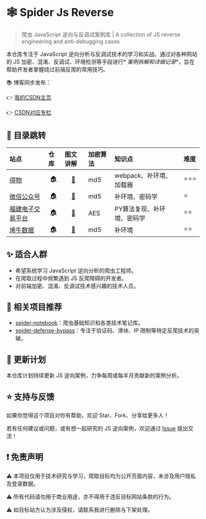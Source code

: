# 🕸️ Spider Js Reverse

> 爬虫 JavaScript 逆向与反调试案例库 | A collection of JS reverse engineering and anti-debugging cases

本仓库专注于 JavaScript 逆向分析与反调试技术的学习和实战。通过对各种网站的 JS 加密、混淆、反调试、环境检测等手段进行*
*案例拆解和详细记录**，旨在帮助开发者掌握绕过前端反爬的常用技巧。

📚 博客同步发布：

👉 [我的CSDN主页](https://blog.csdn.net/2401_87328929)

👉 [CSDN对应专栏](https://blog.csdn.net/2401_87328929/category_12970267.html)

## 🚅 目录跳转

| 站点                                                      | 仓库                                                                                                                                                           | 图文讲解                                                                                  | 加密算法 | 知识点             | 难度  |
|:--------------------------------------------------------|:-------------------------------------------------------------------------------------------------------------------------------------------------------------|:--------------------------------------------------------------------------------------|:-----|:----------------|:----|
| [得物](https://www.dewu.com/)                             | <center>[🏠](https://github.com/Annyfee/spider-js-reverse/tree/master/1%20%E5%BE%97%E7%89%A9)</center>                                                       | <center> [📖](https://blog.csdn.net/2401_87328929/article/details/148026298)</center> | md5  | webpack、补环境、加载器 | ⭐⭐⭐ |
| [微信公众号](https://mp.weixin.qq.com/)                      | <center>[🏠](https://github.com/Annyfee/spider-js-reverse/tree/master/2%20%E5%BE%AE%E4%BF%A1%E5%85%AC%E4%BC%97%E5%8F%B7)</center>                            | <center> [📖](https://blog.csdn.net/2401_87328929/article/details/148264432)</center> | md5  | 补环境、密码学         | ⭐   |
| [福建电子交易平台](https://ggzyfw.fujian.gov.cn/business/list/) | <center>[🏠](https://github.com/Annyfee/spider-js-reverse/tree/master/3%20%E7%A6%8F%E5%BB%BA%E7%94%B5%E5%AD%90%E4%BA%A4%E6%98%93%E5%B9%B3%E5%8F%B0)</center> | <center> [📖](https://blog.csdn.net/2401_87328929/article/details/148366811)</center> | AES  | PY算法复现、补环境、密码学  | ⭐⭐  |
| [烯牛数据](https://www.xiniudata.com/industry/newest)     | <center>[🏠](https://github.com/Annyfee/spider-js-reverse/tree/master/3%20%E7%A6%8F%E5%BB%BA%E7%94%B5%E5%AD%90%E4%BA%A4%E6%98%93%E5%B9%B3%E5%8F%B0)</center> | <center> [📖](https://blog.csdn.net/2401_87328929/article/details/148366811)</center> | md5  | 补环境  | ⭐⭐  |

## ✨ 适合人群

- 希望系统学习 JavaScript 逆向分析的爬虫工程师。
- 在爬取过程中频繁遇到 JS 反爬障碍的开发者。
- 对前端加密、混淆、反调试技术感兴趣的技术人员。

## 📌 相关项目推荐

- [spider-notebook](https://github.com/Annyfee/spider-notebook)：爬虫基础知识和各类技术笔记库。
- [spider-defense-bypass](https://github.com/Annyfee/spider-defense-bypass)：专注于验证码、滑块、IP 限制等特定反爬技术的突破。

## 🧭 更新计划

本仓库计划持续更新 JS 逆向案例，力争每周或每半月贡献新的案例分析。

## ⭐️ 支持与反馈

如果你觉得这个项目对你有帮助，欢迎 Star、Fork、分享给更多人！

若有任何建议或问题，或有想一起研究的 JS 逆向案例，欢迎通过 [Issue](https://github.com/Annyfee/js-spider-reverse/issues)
提出交流！

## ❗ 免责声明

⚠️ 本项目仅用于技术研究与学习，爬取目标均为公开页面内容，未涉及用户隐私及登录数据。

⚠️ 所有代码请勿用于商业用途，亦不得用于违反目标网站条款的行为。

⚠️ 如目标站方认为涉及侵权，请联系我进行删除与下架处理。